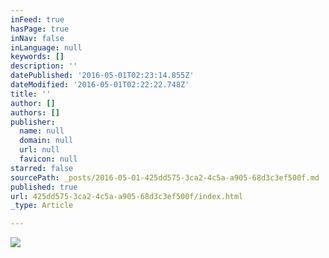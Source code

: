 ```yaml
---
inFeed: true
hasPage: true
inNav: false
inLanguage: null
keywords: []
description: ''
datePublished: '2016-05-01T02:23:14.855Z'
dateModified: '2016-05-01T02:22:22.748Z'
title: ''
author: []
authors: []
publisher:
  name: null
  domain: null
  url: null
  favicon: null
starred: false
sourcePath: _posts/2016-05-01-425dd575-3ca2-4c5a-a905-68d3c3ef500f.md
published: true
url: 425dd575-3ca2-4c5a-a905-68d3c3ef500f/index.html
_type: Article

---
```

![](https://the-grid-user-content.s3-us-west-2.amazonaws.com/3e869177-01db-40d3-8ef4-9fcfc011cda1.jpg)